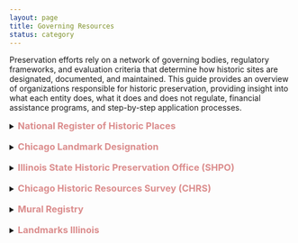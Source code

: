```yaml
---
layout: page
title: Governing Resources
status: category
---
```


<p>Preservation efforts rely on a network of governing bodies, regulatory frameworks, and evaluation criteria that determine how historic sites are designated, documented, and maintained. This guide provides an overview of organizations responsible for historic preservation, providing insight into what each entity does, what it does and does not regulate, financial assistance programs, and step-by-step application processes.</p>

>
<details>
  <summary>
    <h3 style="color:rgba(182, 18, 18, 0.48); font-weight: bold; display: inline;">
      National Register of Historic Places
    </h3>
  </summary>

  <p><strong>Managed By:</strong><br>National Park Service</p>

  <p><strong>What it Covers:</strong></p>
  <ol>
    <li>Federal recognition of properties significant in American history, architecture, archaeology, engineering, or culture.</li>
    <li>Access to federal tax credits for the rehabilitation of income-producing historic properties.</li>
    <li>Section 106 Review: Required for federally funded projects affecting historic properties.</li>
  </ol>

  <p><strong>What it Doesn’t Cover:</strong></p>
  <ol>
    <li>No direct control over private property.</li>
    <li>Listing does not prevent demolition or alterations.</li>
  </ol>

  <p><strong>Financial Assistance:</strong><br>
    Federal Historic Preservation Tax Credit: 20% credit for income-producing properties undergoing substantial rehabilitation.
  </p>

  <p><strong>How to Apply:</strong><br>
    <a href="https://www.google.com/url?q=https://www.nps.gov/subjects/nationalregister/upload/NPS-Form-10-900-NRHP-RegistrationForm-2023-2026_508.docx&sa=D&source=editors&ust=1742347509749720&usg=AOvVaw1eTUB1ESJlq734GZWp12hv" target="_blank" style="color:rgba(182, 18, 18, 0.48);">NPS Form 10-900</a><br>
    <a href="https://www.nps.gov/subjects/nationalregister/upload/NRB16A-Complete.pdf" target="_blank" style="color:rgba(182, 18, 18, 0.48);">Guide to Completing the Form</a>
  </p>

  <p><strong>Evaluation Criteria:</strong></p>
  <ol>
    <li><strong>Significance:</strong> Association with historical events, activities, or developments; significant persons; distinctive architectural characteristics; or potential to provide important information about prehistory or history.</li>
    <li><strong>Integrity:</strong> Preservation of location, design, setting, materials, workmanship, feeling, and association.</li>
  </ol>
</details>

<br>


<details>
  <summary>
    <h3 style="color:rgba(182, 18, 18, 0.48); font-weight: bold; display: inline;">
      Chicago Landmark Designation
    </h3>
  </summary>

  <p><strong>Managed By:</strong><br>Commission on Chicago Landmarks</p>

  <p><strong>What it Covers:</strong></p>
  <ol>
    <li>Local designation of individual buildings, sites, objects, or districts with significant historical, cultural, artistic, or architectural value.</li>
    <li>Permit review process for proposed alterations, demolitions, or new constructions affecting designated landmarks.</li>
  </ol>

  <p><strong>What it Doesn’t Cover:</strong></p>
  <p>Owner consent is required for designation of religious properties used for worship.</p>

  <p><strong>Financial Assistance:</strong></p>
  <ul>
    <li>Property Tax Assessment Freeze: For owner-occupied historic residences undergoing rehabilitation.</li>
    <li>Class L Property Tax Incentive: Reduces property tax assessment levels for designated commercial, industrial, or income-producing non-residential properties undergoing significant rehabilitation.</li>
  </ul>

  <p><strong>How to Apply:</strong><br>
    <a href="https://www.chicago.gov/content/dam/city/depts/zlup/Historic_Preservation/Publications/Public_Suggestion_Form_rev2.pdf" target="_blank" style="color:rgba(182, 18, 18, 0.48);">Landmark Proposal Form</a><br>
    <a href="https://www.chicago.gov/city/en/depts/dcd/supp_info/chicago_landmarks-publicationsandadditionalinformation.html" target="_blank" style="color:rgba(182, 18, 18, 0.48);">Additional Information</a>
  </p>

  <p><strong>Evaluation Criteria:</strong></p>
  <ol>
    <li><strong>Architectural Significance:</strong> Notable work of a designer, distinctive style, or innovation in design or construction.</li>
    <li><strong>Historical Significance:</strong> Association with significant events, persons, or trends in history.</li>
    <li><strong>Integrity:</strong> Retention of original design features, materials, and overall character.</li>
  </ol>
</details>

<br>

<details>
  <summary>
    <h3 style="color:rgba(182, 18, 18, 0.48); font-weight: bold; display: inline;">
      Illinois State Historic Preservation Office (SHPO)
    </h3>
  </summary>

  <p><strong>Managed By:</strong><br>Illinois Department of Natural Resources</p>

  <p><strong>What it Covers:</strong></p>
  <ol>
    <li>State-level recognition and assistance for the preservation of historic properties.</li>
    <li>Administration of state tax incentives for the rehabilitation of historic properties.</li>
  </ol>

  <p><strong>What it Doesn’t Cover:</strong><br>
  No regulatory authority over privately owned properties unless state or federal funds are involved.</p>

  <p><strong>Financial Assistance:</strong></p>
  <ul>
    <li>25% Illinois Historic Preservation Tax Credit: For qualified rehabilitation of income-producing historic properties.</li>
    <li>Property Tax Assessment Freeze: For owner-occupied historic residences undergoing rehabilitation.</li>
  </ul>

  <p><strong>How to Apply:</strong><br>
    <a href="https://dnrhistoric.illinois.gov/content/dam/soi/en/web/dnrhistoric/preserve/siteassets/pages/places/preliminary-historic-district.pdf" target="_blank" style="color:rgba(182, 18, 18, 0.48);">Preliminary Application</a><br>
    <a href="https://dnrhistoric.illinois.gov/content/dam/soi/en/web/dnrhistoric/preserve/siteassets/pages/places/how-to-complete-the-preliminary-form.pdf" target="_blank" style="color:rgba(182, 18, 18, 0.48);">Application Guide</a><br>
    <a href="https://dnrhistoric.illinois.gov/content/dam/soi/en/web/dnrhistoric/documents/National%20Register%20Submittal%20Policy_2025.pdf" target="_blank" style="color:rgba(182, 18, 18, 0.48);">GIS Support</a>
  </p>

  <p><strong>Evaluation Criteria:</strong></p>
  <ol>
    <li><strong>Historical and Cultural Significance:</strong> The property must demonstrate importance to Illinois’s heritage through its design, function, or associations.</li>
    <li><strong>Integrity:</strong> The building must retain key original design elements that contribute to its historic character.</li>
  </ol>
</details>

<br>

<details>
  <summary>
    <h3 style="color:rgba(182, 18, 18, 0.48); font-weight: bold; display: inline;">
      Chicago Historic Resources Survey (CHRS)
    </h3>
  </summary>

  <p><strong>Managed By:</strong><br>City of Chicago</p>

  <p><strong>What it Covers:</strong></p>
  <ol>
    <li>Comprehensive survey identifying properties with historical or architectural significance conducted between 1983 and 1995.</li>
    <li>Basis for preservation planning and identification of potential landmark designations.</li>
    <li>City of Chicago’s Demolition-Delay Ordinance, which initiates a 90 day review period for "red" and "orange" properties to determine Landmark eligibility.</li>
  </ol>

  <p><strong>What it Doesn’t Cover:</strong><br>
  Properties that were newer than 40 years at time of survey, as well as "green" and "blue" properties (about 14,000) determined to be less significant.</p>

  <p><strong>Financial Assistance:</strong><br>–</p>

  <p><strong>How to Apply:</strong><br>
    <a href="https://webapps1.chicago.gov/landmarksweb/web/historicfaq.htm" target="_blank" style="color:rgba(182, 18, 18, 0.48);">Searchable Online Database</a>
  </p>

  <p><strong>Evaluation Criteria:</strong><br>
  Significance Ratings: Properties are categorized based on their historical and architectural importance, guiding future preservation efforts.
  </p>
</details>

<br>

<details>
  <summary>
    <h3 style="color:rgba(182, 18, 18, 0.48); font-weight: bold; display: inline;">
      Mural Registry
    </h3>
  </summary>

  <p><strong>Managed By:</strong><br>Department of Cultural Affairs & Special Events (DCASE)</p>

  <p><strong>What it Covers:</strong></p>
  <ol>
    <li>Official recognition and documentation of murals within the City of Chicago.</li>
    <li>Assignment of a unique Mural ID Number and emblem to registered murals.</li>
  </ol>

  <p><strong>What it Doesn’t Cover:</strong></p>
  <ul>
    <li>No financial assistance for the creation or maintenance of murals.</li>
    <li>No protection from alteration or destruction (the registry is primarily for documentation and recognition).</li>
  </ul>

  <p><strong>Financial Assistance:</strong><br>–</p>

  <p><strong>How to Apply:</strong><br>
    <a href="https://www.surveymonkey.com/r/95FYR9C" target="_blank" style="color:rgba(182, 18, 18, 0.48);">Online Application</a>
  </p>

  <p><strong>Evaluation Criteria:</strong></p>
  <ol>
    <li><strong>Artistic Quality:</strong> Creativity, originality, and contribution to the cultural landscape.</li>
    <li><strong>Community Engagement:</strong> Involvement of local communities in the creation process and relevance to community identity.</li>
  </ol>
</details>

<br>

<details>
  <summary>
    <h3 style="color:rgba(182, 18, 18, 0.48); font-weight: bold; display: inline;">
      Landmarks Illinois
    </h3>
  </summary>

  <p><strong>Managed By:</strong><br>Nonprofit Organization</p>

  <p><strong>What it Covers:</strong></p>
  <ol>
    <li>Advocacy and financial assistance for the preservation of historic resources statewide.</li>
    <li>Educational programs and technical assistance to support preservation efforts.</li>
  </ol>

  <p><strong>What it Doesn’t Cover:</strong><br>–</p>

  <p><strong>Financial Assistance:</strong><br>
  Preservation Heritage Fund Grants: Financial support for significant structures or sites under threat, in need of stabilization, or requiring structural or reuse evaluation.
  </p>

  <p><strong>How to Apply:</strong><br>
    <a href="https://landmarksillinois.submittable.com/submit/302680/preservation-heritage-fund" target="_blank" style="color:rgba(182, 18, 18, 0.48);">Online Submission</a><br>
    <a href="https://www.landmarks.org/wp-content/uploads/2022/08/GUIDELINES_PreservationHeritageFund.pdf" target="_blank" style="color:rgba(182, 18, 18, 0.48);">Submission Criteria</a>
  </p>

  <p><strong>Evaluation Criteria:</strong></p>
  <ol>
    <li><strong>Significance:</strong> The site must have historical, architectural, or cultural importance.</li>
    <li><strong>Urgency:</strong> The property must be under threat of demolition, deterioration, or alteration.</li>
    <li><strong>Community Impact:</strong> The preservation effort should benefit the public and align with broader preservation goals.</li>
  </ol>
</details>